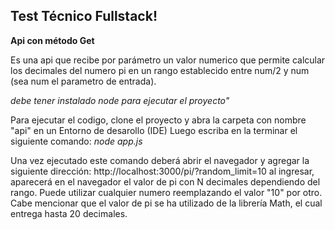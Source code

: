 ## Test Técnico Fullstack!

**Api con método Get**

Es una api que recibe por parámetro un valor numerico que permite calcular los decimales del numero pi en un rango establecido entre num/2 y num (sea num el parametro de entrada).

_debe tener instalado node para ejecutar el proyecto"_

Para ejecutar el codigo, clone el proyecto y abra la carpeta con nombre "api" en un Entorno de desarollo (IDE)
Luego escriba en la terminar el siguiente comando: _node app.js_

Una vez ejecutado este comando deberá abrir el navegador y agregar la siguiente dirección: http://localhost:3000/pi/?random_limit=10
al ingresar, aparecerá en el navegador el valor de pi con N decimales dependiendo del rango. Puede utilizar cualquier numero reemplazando el valor "10" por otro.
Cabe mencionar que el valor de pi se ha utilizado de la librería Math, el cual entrega hasta 20 decimales.
